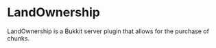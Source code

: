 LandOwnership
=============

LandOwnership is a Bukkit server plugin that allows for the purchase of chunks.
